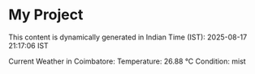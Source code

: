 # My Project

This content is dynamically generated in Indian Time (IST): 2025-08-17 21:17:06 IST


Current Weather in Coimbatore:
Temperature: 26.88 °C
Condition: mist
